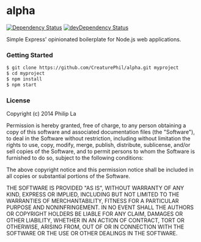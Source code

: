 # alpha 
[![Dependency Status](https://david-dm.org/creaturephil/alpha.svg?style=flat)](https://david-dm.org/creaturephil/alpha)
[![devDependency Status](https://david-dm.org/creaturephil/alpha/dev-status.svg?style=flat)](https://david-dm.org/creaturephil/alpha#info=devDependencies)

Simple Express' opinionated boilerplate for Node.js web applications.

### Getting Started

```bash
$ git clone https://github.com/CreaturePhil/alpha.git myproject
$ cd myproject
$ npm install
$ npm start
```

### License

Copyright (c) 2014 Philip La

Permission is hereby granted, free of charge, to any person
obtaining a copy of this software and associated documentation
files (the "Software"), to deal in the Software without
restriction, including without limitation the rights to use,
copy, modify, merge, publish, distribute, sublicense, and/or sell
copies of the Software, and to permit persons to whom the
Software is furnished to do so, subject to the following
conditions:

The above copyright notice and this permission notice shall be
included in all copies or substantial portions of the Software.

THE SOFTWARE IS PROVIDED "AS IS", WITHOUT WARRANTY OF ANY KIND,
EXPRESS OR IMPLIED, INCLUDING BUT NOT LIMITED TO THE WARRANTIES
OF MERCHANTABILITY, FITNESS FOR A PARTICULAR PURPOSE AND
NONINFRINGEMENT. IN NO EVENT SHALL THE AUTHORS OR COPYRIGHT
HOLDERS BE LIABLE FOR ANY CLAIM, DAMAGES OR OTHER LIABILITY,
WHETHER IN AN ACTION OF CONTRACT, TORT OR OTHERWISE, ARISING
FROM, OUT OF OR IN CONNECTION WITH THE SOFTWARE OR THE USE OR
OTHER DEALINGS IN THE SOFTWARE.
